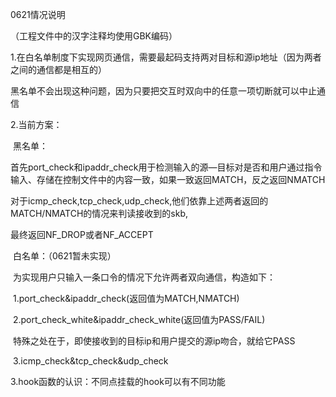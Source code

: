 0621情况说明

（工程文件中的汉字注释均使用GBK编码）

1.在白名单制度下实现网页通信，需要最起码支持两对目标和源ip地址（因为两者之间的通信都是相互的）

​	黑名单不会出现这种问题，因为只要把交互时双向中的任意一项切断就可以中止通信

2.当前方案：

​	黑名单：

​	首先port_check和ipaddr_check用于检测输入的源—目标对是否和用户通过指令输入、存储在控制文件中的内容一致，如果一致返回MATCH，反之返回NMATCH

​	对于icmp_check,tcp_check,udp_check,他们依靠上述两者返回的MATCH/NMATCH的情况来判读接收到的skb,

最终返回NF_DROP或者NF_ACCEPT



​	白名单：（0621暂未实现）

​	为实现用户只输入一条口令的情况下允许两者双向通信，构造如下：

​		1.port_check&ipaddr_check(返回值为MATCH,NMATCH)

​		2.port_check_white&ipaddr_check_white(返回值为PASS/FAIL)

​		特殊之处在于，即使接收到的目标ip和用户提交的源ip吻合，就给它PASS

​		3.icmp_check&tcp_check&udp_check


3.hook函数的认识：不同点挂载的hook可以有不同功能

